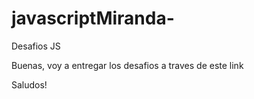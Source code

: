 # javascriptMiranda-
Desafios JS

Buenas, voy a entregar los desafios a traves de este link

Saludos! 
